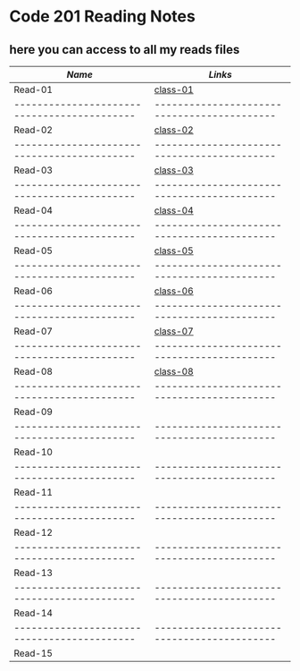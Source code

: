 # Code 201 Reading Notes
## here you can access to all my reads files

***Name***                                 | *Links*
-------------------------------------------|-------------------------------------------
Read-01                                    | [class-01](https://osamamousa204.github.io/reading-notes/class-01)
-------------------------------------------|-------------------------------------------
Read-02                                    | [class-02](https://osamamousa204.github.io/reading-notes/class-02)
-------------------------------------------|-------------------------------------------
Read-03                                    | [class-03](https://osamamousa204.github.io/reading-notes/class-03)
-------------------------------------------|-------------------------------------------
Read-04                                    | [class-04](https://osamamousa204.github.io/reading-notes/class-04)
-------------------------------------------|-------------------------------------------
Read-05                                    | [class-05](https://osamamousa204.github.io/reading-notes/class-05)
-------------------------------------------|-------------------------------------------
Read-06                                    | [class-06](https://osamamousa204.github.io/reading-notes/class-06)
-------------------------------------------|-------------------------------------------
Read-07                                    | [class-07](https://osamamousa204.github.io/reading-notes/class-07)
-------------------------------------------|-------------------------------------------
Read-08                                    | [class-08](https://osamamousa204.github.io/reading-notes/class-08)
-------------------------------------------|-------------------------------------------
Read-09                                    |
-------------------------------------------|-------------------------------------------
Read-10                                    |
-------------------------------------------|-------------------------------------------
Read-11                                    |
-------------------------------------------|-------------------------------------------
Read-12                                    |
-------------------------------------------|-------------------------------------------
Read-13                                    |
-------------------------------------------|-------------------------------------------
Read-14                                    |
-------------------------------------------|-------------------------------------------
Read-15                                    |

 
